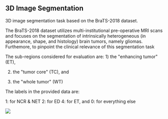 ## 3D Image Segmentation

3D image segmentation task based on the BraTS-2018 dataset. 

The BraTS-2018 dataset utilizes multi-institutional pre-operative MRI scans and focuses on the segmentation of intrinsically heterogeneous (in appearance, shape, and histology) brain tumors, namely gliomas. Furthemore, to pinpoint the clinical relevance of this segmentation task

The sub-regions considered for evaluation are: 1) the "enhancing tumor" (ET),

2) the "tumor core" (TC), and

3) the "whole tumor" (WT)

The labels in the provided data are:

  1: for NCR & NET
  2: for ED
  4: for ET, and
  0: for everything else


![](3D_image_segmentation/pred_0.gif)

